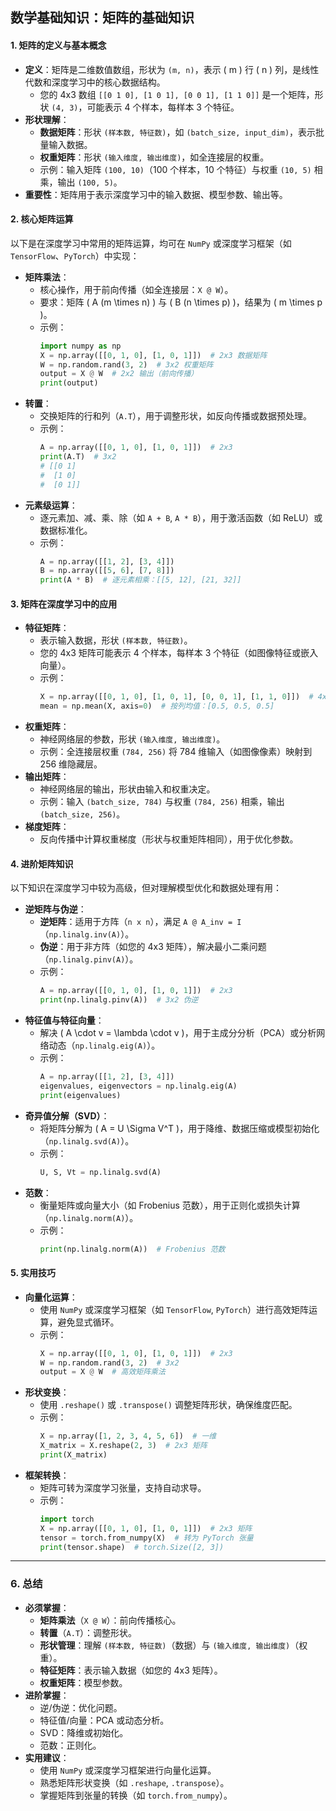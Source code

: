 ## 数学基础知识：矩阵的基础知识

#### **1. 矩阵的定义与基本概念**
- **定义**：矩阵是二维数值数组，形状为 `(m, n)`，表示 \( m \) 行 \( n \) 列，是线性代数和深度学习中的核心数据结构。
  - 您的 4x3 数组 `[[0 1 0], [1 0 1], [0 0 1], [1 1 0]]` 是一个矩阵，形状 `(4, 3)`，可能表示 4 个样本，每样本 3 个特征。
- **形状理解**：
  - **数据矩阵**：形状 `(样本数, 特征数)`，如 `(batch_size, input_dim)`，表示批量输入数据。
  - **权重矩阵**：形状 `(输入维度, 输出维度)`，如全连接层的权重。
  - 示例：输入矩阵 `(100, 10)`（100 个样本，10 个特征）与权重 `(10, 5)` 相乘，输出 `(100, 5)`。
- **重要性**：矩阵用于表示深度学习中的输入数据、模型参数、输出等。

#### **2. 核心矩阵运算**
以下是在深度学习中常用的矩阵运算，均可在 `NumPy` 或深度学习框架（如 `TensorFlow`、`PyTorch`）中实现：

- **矩阵乘法**：
  - 核心操作，用于前向传播（如全连接层：`X @ W`）。
  - 要求：矩阵 \( A (m \times n) \) 与 \( B (n \times p) \)，结果为 \( m \times p \)。
  - 示例：
    ```python
    import numpy as np
    X = np.array([[0, 1, 0], [1, 0, 1]])  # 2x3 数据矩阵
    W = np.random.rand(3, 2)  # 3x2 权重矩阵
    output = X @ W  # 2x2 输出（前向传播）
    print(output)
    ```
- **转置**：
  - 交换矩阵的行和列（`A.T`），用于调整形状，如反向传播或数据预处理。
  - 示例：
    ```python
    A = np.array([[0, 1, 0], [1, 0, 1]])  # 2x3
    print(A.T)  # 3x2
    # [[0 1]
    #  [1 0]
    #  [0 1]]
    ```
- **元素级运算**：
  - 逐元素加、减、乘、除（如 `A + B`, `A * B`），用于激活函数（如 ReLU）或数据标准化。
  - 示例：
    ```python
    A = np.array([[1, 2], [3, 4]])
    B = np.array([[5, 6], [7, 8]])
    print(A * B)  # 逐元素相乘：[[5, 12], [21, 32]]
    ```

#### **3. 矩阵在深度学习中的应用**
- **特征矩阵**：
  - 表示输入数据，形状 `(样本数, 特征数)`。
  - 您的 4x3 矩阵可能表示 4 个样本，每样本 3 个特征（如图像特征或嵌入向量）。
  - 示例：
    ```python
    X = np.array([[0, 1, 0], [1, 0, 1], [0, 0, 1], [1, 1, 0]])  # 4x3 特征矩阵
    mean = np.mean(X, axis=0)  # 按列均值：[0.5, 0.5, 0.5]
    ```
- **权重矩阵**：
  - 神经网络层的参数，形状 `(输入维度, 输出维度)`。
  - 示例：全连接层权重 `(784, 256)` 将 784 维输入（如图像像素）映射到 256 维隐藏层。
- **输出矩阵**：
  - 神经网络层的输出，形状由输入和权重决定。
  - 示例：输入 `(batch_size, 784)` 与权重 `(784, 256)` 相乘，输出 `(batch_size, 256)`。
- **梯度矩阵**：
  - 反向传播中计算权重梯度（形状与权重矩阵相同），用于优化参数。

#### **4. 进阶矩阵知识**
以下知识在深度学习中较为高级，但对理解模型优化和数据处理有用：
- **逆矩阵与伪逆**：
  - **逆矩阵**：适用于方阵（`n x n`），满足 `A @ A_inv = I`（`np.linalg.inv(A)`）。
  - **伪逆**：用于非方阵（如您的 4x3 矩阵），解决最小二乘问题（`np.linalg.pinv(A)`）。
  - 示例：
    ```python
    A = np.array([[0, 1, 0], [1, 0, 1]])  # 2x3
    print(np.linalg.pinv(A))  # 3x2 伪逆
    ```
- **特征值与特征向量**：
  - 解决 \( A \cdot v = \lambda \cdot v \)，用于主成分分析（PCA）或分析网络动态（`np.linalg.eig(A)`）。
  - 示例：
    ```python
    A = np.array([[1, 2], [3, 4]])
    eigenvalues, eigenvectors = np.linalg.eig(A)
    print(eigenvalues)
    ```
- **奇异值分解（SVD）**：
  - 将矩阵分解为 \( A = U \Sigma V^T \)，用于降维、数据压缩或模型初始化（`np.linalg.svd(A)`）。
  - 示例：
    ```python
    U, S, Vt = np.linalg.svd(A)
    ```
- **范数**：
  - 衡量矩阵或向量大小（如 Frobenius 范数），用于正则化或损失计算（`np.linalg.norm(A)`）。
  - 示例：
    ```python
    print(np.linalg.norm(A))  # Frobenius 范数
    ```

#### **5. 实用技巧**
- **向量化运算**：
  - 使用 `NumPy` 或深度学习框架（如 `TensorFlow`, `PyTorch`）进行高效矩阵运算，避免显式循环。
  - 示例：
    ```python
    X = np.array([[0, 1, 0], [1, 0, 1]])  # 2x3
    W = np.random.rand(3, 2)  # 3x2
    output = X @ W  # 高效矩阵乘法
    ```
- **形状变换**：
  - 使用 `.reshape()` 或 `.transpose()` 调整矩阵形状，确保维度匹配。
  - 示例：
    ```python
    X = np.array([1, 2, 3, 4, 5, 6])  # 一维
    X_matrix = X.reshape(2, 3)  # 2x3 矩阵
    print(X_matrix)
    ```
- **框架转换**：
  - 矩阵可转为深度学习张量，支持自动求导。
  - 示例：
    ```python
    import torch
    X = np.array([[0, 1, 0], [1, 0, 1]])  # 2x3 矩阵
    tensor = torch.from_numpy(X)  # 转为 PyTorch 张量
    print(tensor.shape)  # torch.Size([2, 3])
    ```


---

### **6. 总结**
- **必须掌握**：
  - **矩阵乘法**（`X @ W`）：前向传播核心。
  - **转置**（`A.T`）：调整形状。
  - **形状管理**：理解 `(样本数, 特征数)`（数据）与 `(输入维度, 输出维度)`（权重）。
  - **特征矩阵**：表示输入数据（如您的 4x3 矩阵）。
  - **权重矩阵**：模型参数。
- **进阶掌握**：
  - 逆/伪逆：优化问题。
  - 特征值/向量：PCA 或动态分析。
  - SVD：降维或初始化。
  - 范数：正则化。
- **实用建议**：
  - 使用 `NumPy` 或深度学习框架进行向量化运算。
  - 熟悉矩阵形状变换（如 `.reshape`, `.transpose`）。
  - 掌握矩阵到张量的转换（如 `torch.from_numpy`）。

